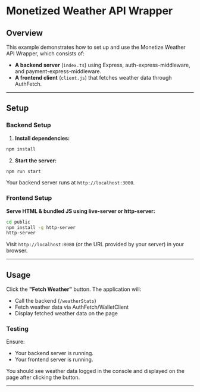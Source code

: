 # Monetized Weather API Wrapper

## Overview

This example demonstrates how to set up and use the Monetize Weather API Wrapper, which consists of:

- **A backend server** (`index.ts`) using Express, auth-express-middleware, and payment-express-middleware.
- **A frontend client** (`client.js`) that fetches weather data through AuthFetch.

---

## Setup

### Backend Setup

1. **Install dependencies:**

```bash
npm install
```

2. **Start the server:**

```bash
npm run start
```

Your backend server runs at `http://localhost:3000`.

### Frontend Setup

**Serve HTML & bundled JS using live-server or http-server:**

```bash
cd public
npm install -g http-server
http-server
```

Visit `http://localhost:8080` (or the URL provided by your server) in your browser.

---

## Usage

Click the **"Fetch Weather"** button. The application will:

- Call the backend (`/weatherStats`)
- Fetch weather data via AuthFetch/WalletClient
- Display fetched weather data on the page

### Testing

Ensure:
- Your backend server is running.
- Your frontend server is running.

You should see weather data logged in the console and displayed on the page after clicking the button.

---


